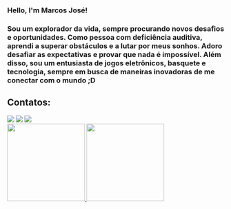 ### Hello, I'm Marcos José!
### Sou um explorador da vida, sempre procurando novos desafios e oportunidades. Como pessoa com deficiência auditiva, aprendi a superar obstáculos e a lutar por meus sonhos. Adoro desafiar as expectativas e provar que nada é impossível. Além disso, sou um entusiasta de jogos eletrônicos, basquete e tecnologia, sempre em busca de maneiras inovadoras de me conectar com o mundo ;D

## Contatos:

<div>
<a href="https://www.instagram.com/melo.marcoss/" target="_blank"><img src="https://img.shields.io/badge/-Instagram-%23E4405F?style=for-the-badge&logo=instagram&logoColor=white" target="_blank"></a>
<a href = "Marcos.meloaguiar@ufrpe.br"><img src="https://img.shields.io/badge/Gmail-D14836?style=for-the-badge&logo=gmail&logoColor=white" target="_blank"></a>
<a href="https://www.linkedin.com/in/marcos-jos%C3%A9-b088b6240/" target="_blank"><img src="https://img.shields.io/badge/-LinkedIn-%230077B5?style=for-the-badge&logo=linkedin&logoColor=white" target="_blank"></a>   
</div>

<div>
<a href="https://github.com/MeloMarcoss">
<img height="180em" src="https://github-readme-stats.vercel.app/api/top-langs/?username=seu-usuário-aqui&layout=compact&langs_count=7&theme=dracula"/>
<img height="180em" src="https://github-readme-stats.vercel.app/api?username=seu-usuário-aqui&show_icons=true&theme=dracula&include_all_commits=true&count_private=true"/>
</div>
